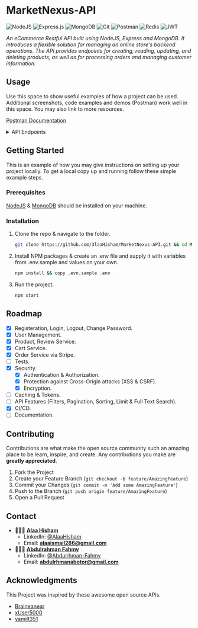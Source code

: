 # MarketNexus-API

![NodeJS](https://img.shields.io/badge/Node.js-339933?style=for-the-badge&logo=nodedotjs&logoColor=white)
![Express.js](https://img.shields.io/badge/express.js-%23404d59.svg?style=for-the-badge&logo=express&logoColor=%2361DAFB)
![MongoDB](https://img.shields.io/badge/MongoDB-%234ea94b.svg?style=for-the-badge&logo=mongodb&logoColor=white)
![Git](https://img.shields.io/badge/git-%23F05033.svg?style=for-the-badge&logo=git&logoColor=white)
![Postman](https://img.shields.io/badge/Postman-FF6C37?style=for-the-badge&logo=Postman&logoColor=white)
![Redis](https://img.shields.io/badge/redis-%23DD0031.svg?&style=for-the-badge&logo=redis&logoColor=white)
![JWT](https://img.shields.io/badge/JWT-black?style=for-the-badge&logo=JSON%20web%20tokens)

_An eCommerce Restful API built using NodeJS, Express and MongoDB. It introduces a flexible solution for managing an online store's backend operations. The API provides endpoints for creating, reading, updating, and deleting products, as well as for processing orders and managing customer information._

<!-- USAGE EXAMPLES -->

## Usage

Use this space to show useful examples of how a project can be used. Additional screenshots, code examples and demos (Postman) work well in this space. You may also link to more resources.

[Postman Documentation](https://martian-robot-977935.postman.co/view/MarketNexus-API~009aa56b-3cba-452d-a6e5-611926683980/documentation/23841686-b8c44d99-332c-40d4-8b96-11ea0963f3b0)

<details>
<summary>API Endpoints</summary>
<br>

Authentication Services:

- **POST /auth/login :** Login with user credentials. [Public]
- **POST /auth/signup :** Sign up and create a new user account. [Public]
- **POST /auth/logout :** Logout of the session. [User]
- **PUT /auth/change-password :** Change the password. [User]

User Services:

- **GET /users/:id :** Get user details by ID. [Public]
- **GET /users :** Query all users by name, email, phone, role. [Public]
- **GET /users/me :** Get details of this user. [User]
- **PUT /users/me :** Update details of this user. [User]
- **DELETE /users/me :** Delete account of this user. [User]
- **DELETE /users/:id :** Delete this user by ID. [Admin]

Product Services:

- **GET /products/:id :** Get product details by ID. [Public]
- **GET /products/ :** Query products by: search term (name, description), category, price, rate. [Public]
- **GET /products/top-cheapest :** Get the top 5 cheapest products by category. [Public]
- **GET /products/top-rated :** Get the top-rated products by category. [Public]
- **GET /products/most-sold :** Get the most sold products by category. [Public]
- **POST /products/ :** Create a new product. [Seller]
- **PUT /products/:id :** Update product details by ID. [Seller]
- **DELETE /products/:id :** Delete product by ID. [Seller]

Review Services:

- **GET /reviews/:id :** Get review details by ID. [Public]
- **POST /reviews/:productId :** Create a new review on product by id. [User]
- **PUT /reviews/:id :** Update review by ID. [User]
- **DELETE /reviews/:id :** Delete review by ID. [User]

Cart Services:

- **GET /cart :** Get cart details. [User]
- **POST /cart/products :** Add a product to the cart. [User]
- **PUT /cart/products/:id/increase :** Increase the quantity of a product in the cart by one. [User]
- **PUT /cart/products/:id/reduce :** Reduce the quantity of a product in the cart by one. [User]
- **DELETE /cart/products/:id :** Delete a product from the cart. [User]
- **DELETE /cart/ :** Empty the entire cart. [User]

Order Services:

- **GET /orders/:id :** Get order by id. [User]
- **GET /orders/ :** Query orders by date. [User]
- **POST /orders/ :** Create a new order. [User]
- **PUT /orders/:id/cancel :** Cancel an order. [User]
- **PUT /orders/:id/status :** Update order status. [Admin]

</details>

## Getting Started

This is an example of how you may give instructions on setting up your project locally.
To get a local copy up and running follow these simple example steps.

### Prerequisites

[NodeJS](https://nodejs.org/en/download) & [MongoDB](https://www.mongodb.com/docs/manual/installation/) should be installed on your machine.

### Installation

1. Clone the repo & navigate to the folder.
   ```sh
   git clone https://github.com/3laaHisham/MarketNexus-API.git && cd MarketNexus-API
   ```
2. Install NPM packages & create an .env file and supply it with variables from .env.sample and values on your own.
   ```sh
   npm install && copy .evn.sample .env
   ```
3. Run the project.
   ```sh
   npm start
   ```

<!-- ROADMAP -->

## Roadmap

- [x] Registeration, Login, Logout, Change Password.
- [x] User Management.
- [x] Product, Review Service.
- [x] Cart Service.
- [x] Order Service via Stripe.
- [ ] Tests.
- [x] Security.
  - [x] Authentication & Authorization.
  - [x] Protection against Cross-Origin attacks (XSS & CSRF).
  - [x] Encryption.
- [ ] Caching & Tokens.
- [ ] API Features (Filters, Pagination, Sorting, Limit & Full Text Search).
- [x] CI/CD.
- [ ] Documentation.

## Contributing

Contributions are what make the open source community such an amazing place to be learn, inspire, and create. Any contributions you make are **greatly appreciated**.

1. Fork the Project
2. Create your Feature Branch (`git checkout -b feature/AmazingFeature`)
3. Commit your Changes (`git commit -m 'Add some AmazingFeature'`)
4. Push to the Branch (`git push origin feature/AmazingFeature`)
5. Open a Pull Request

## Contact

- 👨🏼‍💻 [**Alaa Hisham**](https://github.com/3laaHisham)
  - LinkedIn: [@AlaaHisham](https://www.linkedin.com/in/alaahisham/)
  - Email: **alaaismail286@gmail.com**
- 👨🏻‍💻 [**Abdulrahman Fahmy**](https://github.com/abdulrhman500)
  - LinkedIn: [@Abdulrhman-Fahmy](https://www.linkedin.com/in/abdulrhman-fahmy/)
  - Email: **abdulrhmanabotor@gmail.com**

<!-- ACKNOWLEDGMENTS -->

## Acknowledgments

This Project was inspired by these awesome open source APIs.

- [Braineanear](https://github.com/Braineanear/EcommerceAPI)
- [xUser5000](https://github.com/xUser5000/pingo-server)
- [yamilt351](https://github.com/yamilt351/api-rest)
